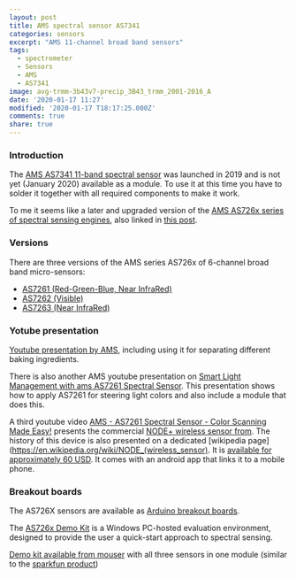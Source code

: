 ```yaml
---
layout: post
title: AMS spectral sensor AS7341
categories: sensors
excerpt: "AMS 11-channel broad band sensors"
tags:
  - spectrometer
  - Sensors
  - AMS
  - AS7341
image: avg-trmm-3b43v7-precip_3B43_trmm_2001-2016_A
date: '2020-01-17 11:27'
modified: '2020-01-17 T18:17:25.000Z'
comments: true
share: true
---
```


### Introduction

The [AMS AS7341 11-band spectral sensor](https://ams.com/ko/as7341?fbclid=IwAR3RyybhA7qlqQo8N8hP6GgB0USwy7JsjBKn_7Tohk5hR1qRGd4WeozAuhA) was launched in 2019 and is not yet (January 2020) available as a module. To use it at this time you have to solder it together with all required components to make it work.

To me it seems like a later and upgraded version of the [AMS AS726x series of spectral sensing engines](https://ams.com/AS7261), also linked in [this post](../sensors-AS726X-spectrometer).


### Versions

There are three versions of the AMS series AS726x of 6-channel broad band micro-sensors:

- [AS7261 (Red-Green-Blue, Near InfraRed)](https://ams.com/AS7261)
- [AS7262 (Visible)](https://ams.com/AS7262)
- [AS7263 (Near InfraRed)](https://ams.com/AS7263)

### Yotube presentation

[Youtube presentation by AMS](https://www.youtube.com/watch?v=y6ccmh24BXw), including using it for separating different baking ingredients.

There is also another AMS youtube presentation on [Smart Light Management with ams AS7261 Spectral Sensor](https://www.youtube.com/watch?v=BWD0_Vh66Jw). This presentation shows how to apply AS7261 for steering light colors and also include a module that does this.

A third youtube video [AMS - AS7261 Spectral Sensor - Color Scanning Made Easy!](https://www.youtube.com/watch?v=ofGJlK3BU-I) presents the commercial [NODE+ wireless sensor from](https://www.variableinc.com). The history of this device is also presented on a dedicated [wikipedia page](https://en.wikipedia.org/wiki/NODE_(wireless_sensor). It is [available for approximately 60 USD](https://www.variableinc.com/shop.html). It comes with an android app that links it to a mobile phone.

### Breakout boards

The AS726X sensors are available as [Arduino breakout boards](../../modules/module-AS726X-spectrometer).

The [AS726x Demo Kit](https://ams.com/as726xdemokit) is a Windows PC-hosted evaluation environment, designed to provide the user a quick-start approach to spectral sensing.

[Demo kit available from mouser](https://www.mouser.se/ProductDetail/ams/AS7265X-DEMO-KIT-V30?qs=sGAEpiMZZMt6ebhnBMWiDOYh%2FMrMJUWru3SwCgM89GEEPBr%252BOZV9NQ%3D%3D) with all three sensors in one module (similar to the [sparkfun product](https://www.sparkfun.com/products/15050))
